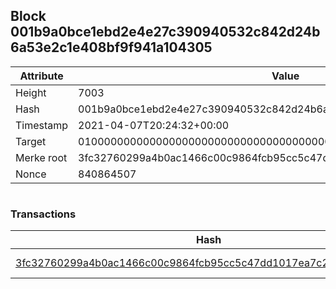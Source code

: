 ## Block 001b9a0bce1ebd2e4e27c390940532c842d24b6a53e2c1e408bf9f941a104305

Attribute | Value
--- | ---
Height | 7003
Hash | 001b9a0bce1ebd2e4e27c390940532c842d24b6a53e2c1e408bf9f941a104305
Timestamp | 2021-04-07T20:24:32+00:00
Target | 0100000000000000000000000000000000000000000000000000000000000000
Merke root | 3fc32760299a4b0ac1466c00c9864fcb95cc5c47dd1017ea7c22f66f306afcbd
Nonce | 840864507

```

```

### Transactions

Hash | Amount
--- | ---
[3fc32760299a4b0ac1466c00c9864fcb95cc5c47dd1017ea7c22f66f306afcbd](3fc32760299a4b0ac1466c00c9864fcb95cc5c47dd1017ea7c22f66f306afcbd.md) | 10.00000000 SKEPTI 
